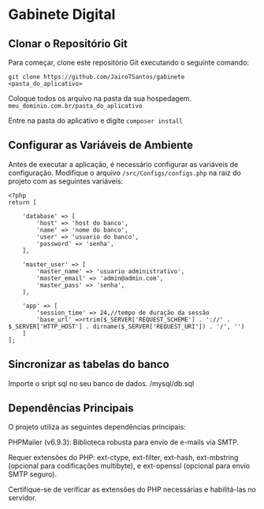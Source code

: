 # Gabinete Digital

## Clonar o Repositório Git

Para começar, clone este repositório Git executando o seguinte comando:

```
git clone https://github.com/JairoTSantos/gabinete <pasta_do_aplicativo>
```
Coloque todos os arquivo na pasta da sua hospedagem. `meu_dominio.com.br/pasta_do_aplicativo`

Entre na pasta do aplicativo e digite `composer install`

## Configurar as Variáveis de Ambiente

Antes de executar a aplicação, é necessário configurar as variáveis de configuração. Modifique o arquivo `/src/Configs/configs.php` na raiz do projeto com as seguintes variáveis:

```
<?php
return [

    'database' => [
        'host' => 'host do banco',
        'name' => 'nome do banco',
        'user' => 'usuario do banco',
        'password' => 'senha',
    ],

    'master_user' => [
        'master_name' => 'usuario administrativo',
        'master_email' => 'admin@admin.com',
        'master_pass' => 'senha',
    ],
    
    'app' => [
        'session_time' => 24,//tempo de duração da sessão
        'base_url' =>rtrim($_SERVER['REQUEST_SCHEME'] . '://' . $_SERVER['HTTP_HOST'] . dirname($_SERVER['REQUEST_URI']) . '/', '')
    ]
];

```
## Sincronizar as tabelas do banco
Importe o sript sql no seu banco de dados. /mysql/db.sql

## Dependências Principais

O projeto utiliza as seguintes dependências principais:

PHPMailer (v6.9.3): Biblioteca robusta para envio de e-mails via SMTP.

Requer extensões do PHP: ext-ctype, ext-filter, ext-hash, ext-mbstring (opcional para codificações multibyte), e ext-openssl (opcional para envio SMTP seguro).

Certifique-se de verificar as extensões do PHP necessárias e habilitá-las no servidor.
